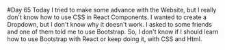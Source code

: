 #Day 65
Today I tried to make some advance with the Website, but I really don't know how to use CSS in React Components.
I wanted to create a Dropdown, but I don't know why it doesn't work.
I asked to some friends and one of them told me to use Bootstrap.
So, I don't know if I should learn how to use Bootstrap with React or keep doing it, with CSS and Html.



